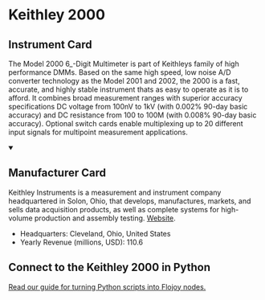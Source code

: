 
# Keithley 2000

## Instrument Card

The Model 2000 6_-Digit Multimeter is part of Keithleys family of high performance DMMs. Based on the same high speed, low noise A/D converter technology as the Model 2001 and 2002, the 2000 is a fast, accurate, and highly stable instrument thats as easy to operate as it is to afford. It combines broad measurement ranges with superior accuracy specifications DC voltage from 100nV to 1kV (with 0.002% 90-day basic accuracy) and DC resistance from 100 to 100M (with 0.008% 90-day basic accuracy). Optional switch cards enable multiplexing up to 20 different input signals for multipoint measurement applications.

<details open>
<summary><h2>Manufacturer Card</h2></summary>

Keithley Instruments is a measurement and instrument company headquartered in Solon, Ohio, that develops, manufactures, markets, and sells data acquisition products, as well as complete systems for high-volume production and assembly testing. <a href="https://www.tek.com/en">Website</a>.

<ul>
  <li>Headquarters: Cleveland, Ohio, United States</li>
  <li>Yearly Revenue (millions, USD): 110.6</li>
</ul>
</details>

## Connect to the Keithley 2000 in Python

[Read our guide for turning Python scripts into Flojoy nodes.](https://docs.flojoy.ai/custom-nodes/creating-custom-node/)


